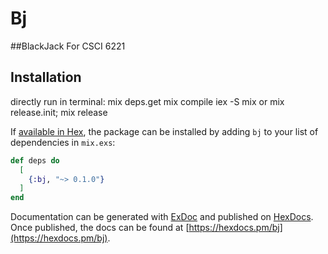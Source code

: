 # Bj

##BlackJack For CSCI 6221

## Installation
directly run in terminal:
mix deps.get
mix compile
iex -S mix or mix release.init; mix release

If [available in Hex](https://hex.pm/docs/publish), the package can be installed
by adding `bj` to your list of dependencies in `mix.exs`:

```elixir
def deps do
  [
    {:bj, "~> 0.1.0"}
  ]
end
```

Documentation can be generated with [ExDoc](https://github.com/elixir-lang/ex_doc)
and published on [HexDocs](https://hexdocs.pm). Once published, the docs can
be found at [https://hexdocs.pm/bj](https://hexdocs.pm/bj).

